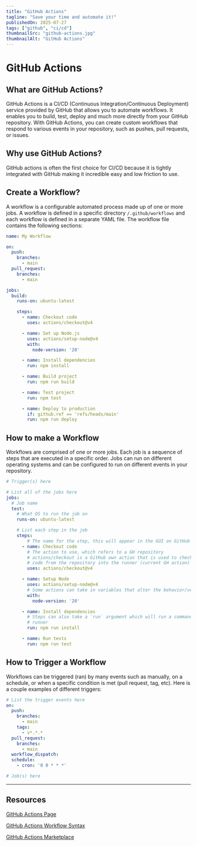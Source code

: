 ```yaml
---
title: "GitHub Actions"
tagline: "Save your time and automate it!"
publishedOn: 2025-07-27
tags: ["github", "ci/cd"]
thumbnailSrc: "github-actions.jpg"
thumbnailAlt: "GitHub Actions"
---
```


# GitHub Actions

## What are GitHub Actions?

GitHub Actions is a CI/CD (Continuous Integration/Continuous Deployment) service
provided by GitHub that allows you to automate workflows. It enables you to
build, test, deploy and much more directly from your GitHub repository. With
GitHub Actions, you can create custom workflows that respond to various events
in your repository, such as pushes, pull requests, or issues.

## Why use GitHub Actions?

GitHub actions is often the first choice for CI/CD because it is tightly
integrated with GitHub making it incredible easy and low friction to use.

## Create a Workflow?

A workflow is a configurable automated process made up of one or more jobs. A
workflow is defined in a specific directory `/.github/workflows` and each
workflow is defined in a separate YAML file. The workflow file contains the
following sections:

```yaml
name: My Workflow

on:
  push:
    branches:
      - main
  pull_request:
    branches:
      - main

jobs:
  build:
    runs-on: ubuntu-latest

    steps:
      - name: Checkout code
        uses: actions/checkout@v4

      - name: Set up Node.js
        uses: actions/setup-node@v4
        with:
          node-version: '20'

      - name: Install dependencies
        run: npm install

      - name: Build project
        run: npm run build

      - name: Test project
        run: npm test

      - name: Deploy to production
        if: github.ref == 'refs/heads/main'
        run: npm run deploy
```

## How to make a Workflow

Workflows are comprised of one or more jobs. Each job is a sequence of steps
that are executed in a specific order. Jobs can run on different operating
systems and can be configured to run on different events in your repository.

```yaml
# Trigger(s) here

# List all of the jobs here
jobs:
  # Job name
  test:
    # What OS to run the job on
    runs-on: ubuntu-latest

    # List each step in the job
    steps:
        # The name for the step, this will appear in the GUI on GitHub
      - name: Checkout code
        # The action to use, which refers to a GH repository
        # actions/checkout is a GitHub own action that is used to checkout the
        # code from the repository into the runner (current GH action)
        uses: actions/checkout@v4

      - name: Setup Node
        uses: actions/setup-node@v4
        # Some actions can take in variables that alter the behavior/version
        with:
          node-version: '20'

      - name: Install dependencies
        # Steps can also take a `run` argument which will run a command on the
        # runner
        run: npm run install

      - name: Run tests
        run: npm run test
```

## How to Trigger a Workflow

Workflows can be triggered (ran) by many events such as manually, on a schedule,
or when a specific condition is met (pull request, tag, etc). Here is a couple
examples of different triggers:

```yaml
# List the trigger events here
on:
  push:
    branches:
      - main
    tags:
      - v*.*.*
  pull_request:
    branches:
      - main
  workflow_dispatch:
  schedule:
    - cron: '0 0 * * *'

# Job(s) here
```

---

## Resources

[GitHub Actions Page](https://github.com/features/actions)

[GitHub Actions Workflow Syntax](https://docs.github.com/en/actions/reference/workflows-and-actions/workflow-syntax)

[GitHub Actions Marketplace](https://github.com/marketplace?type=actions)
